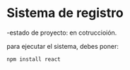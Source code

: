 <h1> Sistema de registro</h1> 

-estado de proyecto: en cotruccioión.

para ejecutar el sistema, debes poner:

```npm install react```
